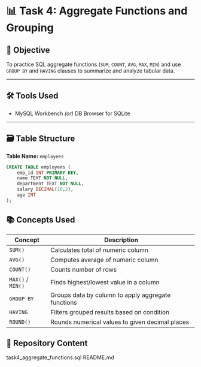 # 📊 Task 4: Aggregate Functions and Grouping

## 📝 Objective
To practice SQL aggregate functions (`SUM`, `COUNT`, `AVG`, `MAX`, `MIN`) and use `GROUP BY` and `HAVING` clauses to summarize and analyze tabular data.

---

## 🛠 Tools Used
- MySQL Workbench *(or)* DB Browser for SQLite

---

## 🗃️ Table Structure

**Table Name:** `employees`

```sql
CREATE TABLE employees (
    emp_id INT PRIMARY KEY,
    name TEXT NOT NULL,
    department TEXT NOT NULL,
    salary DECIMAL(10,2),
    age INT
);
```

## 📚 Concepts Used
  | Concept           | Description                                        |
  | ----------------- | -------------------------------------------------- |
  | `SUM()`           | Calculates total of numeric column                 |
  | `AVG()`           | Computes average of numeric column                 |
  | `COUNT()`         | Counts number of rows                              |
  | `MAX()` / `MIN()` | Finds highest/lowest value in a column             |
  | `GROUP BY`        | Groups data by column to apply aggregate functions |
  | `HAVING`          | Filters grouped results based on condition         |
  | `ROUND()`         | Rounds numerical values to given decimal places    |

## 📂 Repository Content
  task4_aggregate_functions.sql
  README.md

